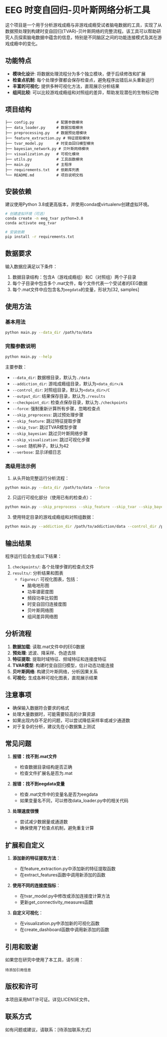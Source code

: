 # EEG 时变自回归-贝叶斯网络分析工具

这个项目是一个用于分析游戏成瘾与非游戏成瘾受试者脑电数据的工具，实现了从数据预处理到构建时变自回归(TVAR)-贝叶斯网络的完整流程。该工具可以帮助研究人员探索脑电数据中蕴含的信息，特别是不同脑区之间的功能连接模式及其在游戏成瘾中的变化。

## 功能特点

- **模块化设计**: 将数据处理流程分为多个独立模块，便于后续修改和扩展
- **检查点机制**: 每个处理步骤都会保存检查点，避免程序出错后从头重新运行
- **丰富的可视化**: 提供多种可视化方法，直观展示分析结果
- **组间比较**: 可以比较游戏成瘾组和对照组的差异，帮助发现潜在的生物标记物

## 项目结构

```
├── config.py          # 配置参数模块
├── data_loader.py     # 数据加载模块
├── preprocessing.py   # 数据预处理模块
├── feature_extraction.py # 特征提取模块
├── tvar_model.py      # 时变自回归模型模块
├── bayesian_network.py # 贝叶斯网络模块
├── visualization.py   # 可视化模块
├── utils.py           # 工具函数模块
├── main.py            # 主程序
├── requirements.txt   # 依赖库列表
└── README.md          # 项目说明文档
```

## 安装依赖

建议使用Python 3.8或更高版本，并使用conda或virtualenv创建虚拟环境。

```bash
# 创建虚拟环境（可选）
conda create -n eeg_tvar python=3.8
conda activate eeg_tvar

# 安装依赖
pip install -r requirements.txt
```

## 数据要求

输入数据应满足以下条件：

1. 数据目录结构：包含A（游戏成瘾组）和C（对照组）两个子目录
2. 每个子目录中包含多个.mat文件，每个文件代表一个受试者的EEG数据
3. 每个.mat文件中应包含名为`eegdata`的变量，形状为[32, samples]

## 使用方法

### 基本用法

```bash
python main.py --data_dir /path/to/data
```

### 完整参数说明

```bash
python main.py --help
```

主要参数：

- `--data_dir`: 数据根目录，默认为`./data`
- `--addiction_dir`: 游戏成瘾组目录，默认为`<data_dir>/A`
- `--control_dir`: 对照组目录，默认为`<data_dir>/C`
- `--output_dir`: 结果保存目录，默认为`./results`
- `--checkpoint_dir`: 检查点保存目录，默认为`./checkpoints`
- `--force`: 强制重新计算所有步骤，忽略检查点
- `--skip_preprocess`: 跳过预处理步骤
- `--skip_feature`: 跳过特征提取步骤
- `--skip_tvar`: 跳过TVAR模型步骤
- `--skip_bayesian`: 跳过贝叶斯网络步骤
- `--skip_visualization`: 跳过可视化步骤
- `--seed`: 随机种子，默认为42
- `--verbose`: 显示详细日志

### 高级用法示例

1. 从头开始完整运行分析流程：

```bash
python main.py --data_dir /path/to/data --force
```

2. 只运行可视化部分（使用已有的检查点）：

```bash
python main.py --skip_preprocess --skip_feature --skip_tvar --skip_bayesian
```

3. 使用特定目录的游戏成瘾组和对照组数据：

```bash
python main.py --addiction_dir /path/to/addiction/data --control_dir /path/to/control/data
```

## 输出结果

程序运行后会生成以下结果：

1. `checkpoints/`: 各个处理步骤的检查点文件
2. `results/`: 分析结果和图表
   - `figures/`: 可视化图表，包括：
     - 脑电地形图
     - 功率谱密度图
     - 频段功率比较图
     - 时变自回归连接度图
     - 贝叶斯网络图
     - 组间差异网络图

## 分析流程

1. **数据加载**: 读取.mat文件中的EEG数据
2. **预处理**: 滤波、降采样、伪迹去除
3. **特征提取**: 提取时域特征、频域特征和连接度特征
4. **TVAR模型**: 构建时变自回归模型，估计动态功能连接
5. **贝叶斯网络**: 构建贝叶斯网络，分析因果关系
6. **可视化**: 生成各种可视化图表，直观展示结果

## 注意事项

- 确保输入数据符合要求的格式
- 处理大量数据时，可能需要较高的计算资源
- 如果出现内存不足的问题，可以尝试降低采样率或减少通道数
- 对于复杂的分析，建议先在小数据集上测试

## 常见问题

1. **报错：找不到.mat文件**
   - 检查数据目录结构是否正确
   - 检查文件扩展名是否为.mat

2. **报错：找不到eegdata变量**
   - 检查.mat文件中的变量名是否为eegdata
   - 如果变量名不同，可以修改data_loader.py中的相关代码

3. **处理速度很慢**
   - 尝试减少数据量或通道数
   - 确保使用了检查点机制，避免重复计算

## 扩展和自定义

1. **添加新的特征提取方法**：
   - 在feature_extraction.py中添加新的特征提取函数
   - 在extract_features函数中调用新添加的函数

2. **使用不同的连接度指标**：
   - 在tvar_model.py中修改或添加连接度计算方法
   - 更新get_connectivity_measures函数

3. **自定义可视化**：
   - 在visualization.py中添加新的可视化函数
   - 在create_dashboard函数中调用新添加的函数

## 引用和致谢

如果您在研究中使用了本工具，请引用：

```
待添加引用信息
```

## 版权和许可

本项目采用MIT许可证。详见LICENSE文件。

## 联系方式

如有问题或建议，请联系：[待添加联系方式]
